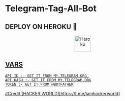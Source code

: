 # Telegram-Tag-All-Bot




## DEPLOY ON HEROKU 🚀

<p align="center"><a href="https://heroku.com/deploy?template=https://github.com/hackerworldyt/TagAllBot"><img align="center" alt="Heroku" width="52px" src="https://www.nicepng.com/png/full/223-2233246_heroku-logo-salesforce-heroku.png"></p>
 




## VARS

```
API_ID :- GET IT FROM MY.TELEGRAM.ORG 
API_HASH :- GET IT FROM MY.TELEGRAM.ORG
TOKEN :- GET IT FROM @BOTFATHER
```

#Credit
(HACKER WORLD)[https://t.me/iamhackerworld]
